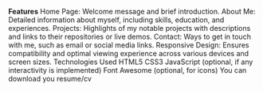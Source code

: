 **Features**
Home Page: Welcome message and brief introduction.
About Me: Detailed information about myself, including skills, education, and experiences.
Projects: Highlights of my notable projects with descriptions and links to their repositories or live demos.
Contact: Ways to get in touch with me, such as email or social media links.
Responsive Design: Ensures compatibility and optimal viewing experience across various devices and screen sizes.
Technologies Used
HTML5
CSS3
JavaScript (optional, if any interactivity is implemented)
Font Awesome (optional, for icons)
You can download you resume/cv
